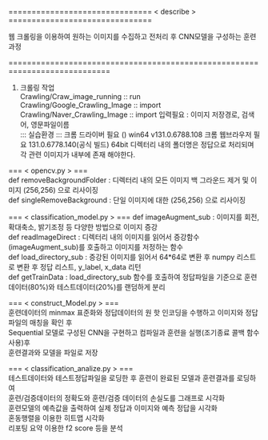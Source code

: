 =============================== < describe > ===============================  

웹 크롤링을 이용하여 원하는 이미지를 수집하고 전처리 후 CNN모델을 구성하는 훈련과정  

============================================================================  

1. 크롤링 작업   
Crawling/Craw_image_running :: run  
Crawling/Google_Crawling_Image :: import    
Crawling/Naver_Crawling_Image :: import 
입력필요 : 이미지 저장경로, 검색어, 영문파일이름    
::: 실습환경 :::
크롬 드라이버 필요 ()
win64 v131.0.6788.108
크롬 웹브라우저 필요
131.0.6778.140(공식 빌드) 64bit
디렉터리 내의 폴더명은 정답으로 처리되며 각 관련 이미지가 내부에 존재 해야한다.

=== < opencv.py > ===    
def removeBackgroundFolder : 디렉터리 내의 모든 이미지 백 그라운드 제거 및 이미지 (256,256) 으로 리사이징  
def singleRemoveBackground : 단일 이미지에 대한 (256,256) 으로 리사이징
              
=== < classification_model.py > === 
def imageAugment_sub : 이미지를 회전, 확대축소, 밝기조정 등 다양한 방법으로 이미지 증강  
def readImageDirect : 디렉터리 내의 이미지를 읽어서 증강함수(imageAugment_sub)를 호출하고 이미지를 저정하는 함수  
def load_directory_sub : 증강된 이미지를 읽어서 64*64로 변환 후 numpy 리스트로 변환 후 정답 리스트, y_label, x_data 리턴  
def getTrainData : load_directory_sub 함수를 호출하여 정답파일을 기준으로 훈련데이터(80%)와 테스트데이터(20%)를 랜덤하게 분리
                          
=== < construct_Model.py > ===  
훈련데이터의 minmax 표준화와 정답데이터의 원 핫 인코딩을 수행하고 이미지와 정답파일의 매칭을 확인 후  
Sequential 모델로 구성된 CNN을 구현하고 컴파일과 훈련을 실행(조기종료 콜백 함수 사용)후  
훈련결과와 모델을 파일로 저장

=== < classification_analize.py > ===   
테스트데이터와 테스트정답파일을 로딩한 후 훈련이 완료된 모델과 훈련결과를 로딩하여  
훈련/검증데이터의 정확도와 훈련/검증 데이터의 손실도를 그래프로 시각화  
훈련모델의 예측값을 출력하여 실제 정답과 이미지와 예측 정답을 시각화  
혼동행렬을 이용한 히트맵 시각화  
리포팅 요약 이용한 f2 score 등을 분석  

